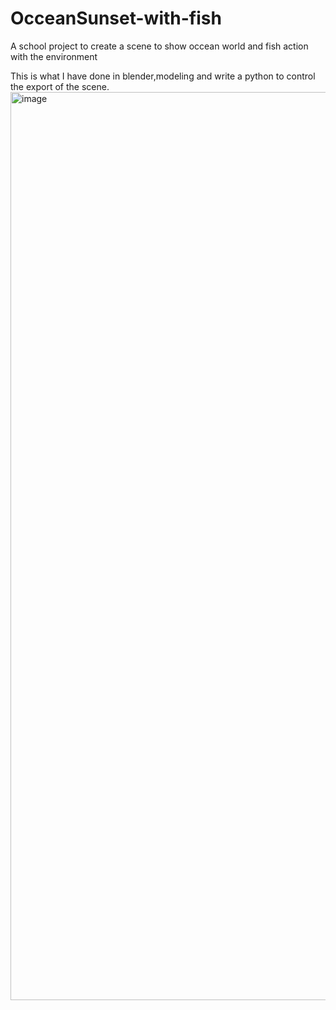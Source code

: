 # OcceanSunset-with-fish
 
 A school project to create a scene to show occean world and fish action with the environment
 
 This is what I have done in blender,modeling and write a python to control the export of the scene.
<img width="1453" alt="image" src="https://github.com/user-attachments/assets/4613372a-b2cd-4a11-a3c6-f94b6241a4f8">
